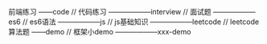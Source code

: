 前端练习
——code // 代码练习
——————interview   // 面试题
——————es6         // es6语法
——————js          // js基础知识
——————leetcode    // leetcode算法题
——demo // 框架小demo
——————xxx-demo

